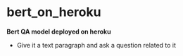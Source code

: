 # bert_on_heroku

**Bert QA model deployed on heroku**

- Give it a text paragraph and ask a question related to it
